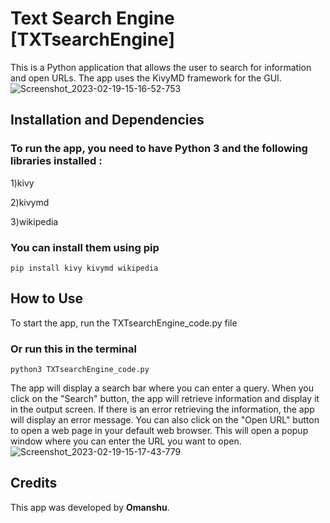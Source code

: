 # Text Search Engine [TXTsearchEngine]
This is a Python application that allows the user to search for information and open URLs. The app uses the KivyMD framework for the GUI.
![Screenshot_2023-02-19-15-16-52-753](https://user-images.githubusercontent.com/114089324/219940806-631b00d5-73e2-47a5-8160-cd8ec553ac56.jpeg)

## Installation and Dependencies
### To run the app, you need to have Python 3 and the following libraries installed :
1)kivy

2)kivymd

3)wikipedia

### You can install them using pip
```
pip install kivy kivymd wikipedia
```

## How to Use
To start the app, run the TXTsearchEngine_code.py file
### Or run this in the terminal
```
python3 TXTsearchEngine_code.py
```

The app will display a search bar where you can enter a query. When you click on the "Search" button, the app will retrieve information and display it in the output screen. If there is an error retrieving the information, the app will display an error message.
You can also click on the "Open URL" button to open a web page in your default web browser. This will open a popup window where you can enter the URL you want to open.
![Screenshot_2023-02-19-15-17-43-779](https://user-images.githubusercontent.com/114089324/219940848-5634bc1c-4b62-4754-82cc-38a3dc3d83ff.jpeg)

## Credits 
This app was developed by **Omanshu**.
